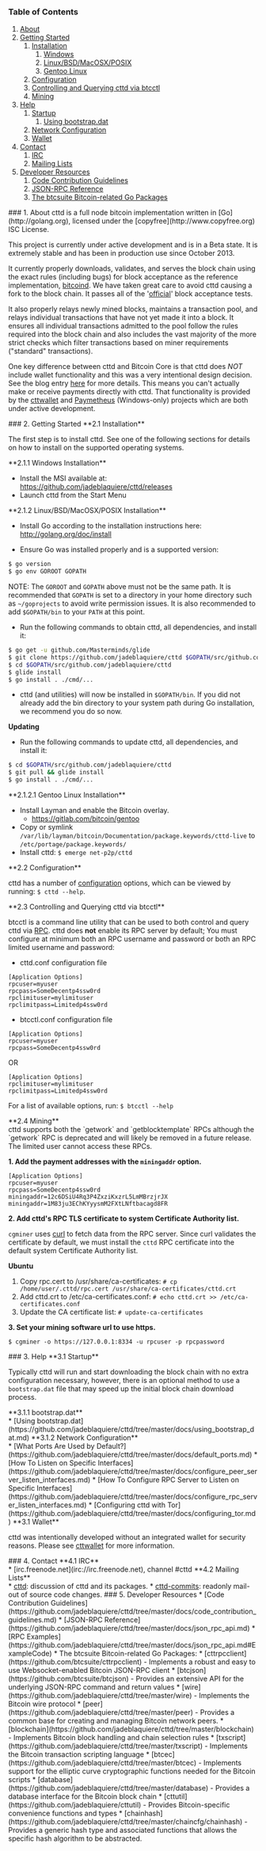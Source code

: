 ### Table of Contents
1. [About](#About)
2. [Getting Started](#GettingStarted)
    1. [Installation](#Installation)
        1. [Windows](#WindowsInstallation)
        2. [Linux/BSD/MacOSX/POSIX](#PosixInstallation)
          1. [Gentoo Linux](#GentooInstallation)
    2. [Configuration](#Configuration)
    3. [Controlling and Querying cttd via btcctl](#BtcctlConfig)
    4. [Mining](#Mining)
3. [Help](#Help)
    1. [Startup](#Startup)
        1. [Using bootstrap.dat](#BootstrapDat)
    2. [Network Configuration](#NetworkConfig)
    3. [Wallet](#Wallet)
4. [Contact](#Contact)
    1. [IRC](#ContactIRC)
    2. [Mailing Lists](#MailingLists)
5. [Developer Resources](#DeveloperResources)
    1. [Code Contribution Guidelines](#ContributionGuidelines)
    2. [JSON-RPC Reference](#JSONRPCReference)
    3. [The btcsuite Bitcoin-related Go Packages](#GoPackages)

<a name="About" />
### 1. About
cttd is a full node bitcoin implementation written in [Go](http://golang.org),
licensed under the [copyfree](http://www.copyfree.org) ISC License.

This project is currently under active development and is in a Beta state.  It
is extremely stable and has been in production use since October 2013.

It currently properly downloads, validates, and serves the block chain using the
exact rules (including bugs) for block acceptance as the reference
implementation, [bitcoind](https://github.com/bitcoin/bitcoin).  We have taken
great care to avoid cttd causing a fork to the block chain. It passes all of
the '[official](https://github.com/TheBlueMatt/test-scripts/)' block acceptance
tests.

It also properly relays newly mined blocks, maintains a transaction pool, and
relays individual transactions that have not yet made it into a block. It
ensures all individual transactions admitted to the pool follow the rules
required into the block chain and also includes the vast majority of the more
strict checks which filter transactions based on miner requirements ("standard"
transactions).

One key difference between cttd and Bitcoin Core is that cttd does *NOT* include
wallet functionality and this was a very intentional design decision.  See the
blog entry [here](https://blog.conformal.com/cttd-not-your-moms-bitcoin-daemon)
for more details.  This means you can't actually make or receive payments
directly with cttd.  That functionality is provided by the
[cttwallet](https://github.com/btcsuite/cttwallet) and
[Paymetheus](https://github.com/btcsuite/Paymetheus) (Windows-only) projects
which are both under active development.

<a name="GettingStarted" />
### 2. Getting Started

<a name="Installation" />
**2.1 Installation**<br />

The first step is to install cttd.  See one of the following sections for
details on how to install on the supported operating systems.

<a name="WindowsInstallation" />
**2.1.1 Windows Installation**<br />

* Install the MSI available at: https://github.com/jadeblaquiere/cttd/releases
* Launch cttd from the Start Menu

<a name="PosixInstallation" />
**2.1.2 Linux/BSD/MacOSX/POSIX Installation**<br />

- Install Go according to the installation instructions here:
  http://golang.org/doc/install

- Ensure Go was installed properly and is a supported version:

```bash
$ go version
$ go env GOROOT GOPATH
```

NOTE: The `GOROOT` and `GOPATH` above must not be the same path.  It is
recommended that `GOPATH` is set to a directory in your home directory such as
`~/goprojects` to avoid write permission issues.  It is also recommended to add
`$GOPATH/bin` to your `PATH` at this point.

- Run the following commands to obtain cttd, all dependencies, and install it:

```bash
$ go get -u github.com/Masterminds/glide
$ git clone https://github.com/jadeblaquiere/cttd $GOPATH/src/github.com/jadeblaquiere/cttd
$ cd $GOPATH/src/github.com/jadeblaquiere/cttd
$ glide install
$ go install . ./cmd/...
```

- cttd (and utilities) will now be installed in ```$GOPATH/bin```.  If you did
  not already add the bin directory to your system path during Go installation,
  we recommend you do so now.

**Updating**

- Run the following commands to update cttd, all dependencies, and install it:

```bash
$ cd $GOPATH/src/github.com/jadeblaquiere/cttd
$ git pull && glide install
$ go install . ./cmd/...
```

<a name="GentooInstallation" />
**2.1.2.1 Gentoo Linux Installation**<br />

* Install Layman and enable the Bitcoin overlay.
  * https://gitlab.com/bitcoin/gentoo
* Copy or symlink `/var/lib/layman/bitcoin/Documentation/package.keywords/cttd-live` to `/etc/portage/package.keywords/`
* Install cttd: `$ emerge net-p2p/cttd`

<a name="Configuration" />
**2.2 Configuration**<br />

cttd has a number of [configuration](http://godoc.org/github.com/jadeblaquiere/cttd)
options, which can be viewed by running: `$ cttd --help`.

<a name="BtcctlConfig" />
**2.3 Controlling and Querying cttd via btcctl**<br />

btcctl is a command line utility that can be used to both control and query cttd
via [RPC](http://www.wikipedia.org/wiki/Remote_procedure_call).  cttd does
**not** enable its RPC server by default;  You must configure at minimum both an
RPC username and password or both an RPC limited username and password:

* cttd.conf configuration file
```
[Application Options]
rpcuser=myuser
rpcpass=SomeDecentp4ssw0rd
rpclimituser=mylimituser
rpclimitpass=Limitedp4ssw0rd
```
* btcctl.conf configuration file
```
[Application Options]
rpcuser=myuser
rpcpass=SomeDecentp4ssw0rd
```
OR
```
[Application Options]
rpclimituser=mylimituser
rpclimitpass=Limitedp4ssw0rd
```
For a list of available options, run: `$ btcctl --help`

<a name="Mining" />
**2.4 Mining**<br />
cttd supports both the `getwork` and `getblocktemplate` RPCs although the
`getwork` RPC is deprecated and will likely be removed in a future release.
The limited user cannot access these RPCs.<br />

**1. Add the payment addresses with the `miningaddr` option.**<br />

```
[Application Options]
rpcuser=myuser
rpcpass=SomeDecentp4ssw0rd
miningaddr=12c6DSiU4Rq3P4ZxziKxzrL5LmMBrzjrJX
miningaddr=1M83ju3EChKYyysmM2FXtLNftbacagd8FR
```

**2. Add cttd's RPC TLS certificate to system Certificate Authority list.**<br />

`cgminer` uses [curl](http://curl.haxx.se/) to fetch data from the RPC server.
Since curl validates the certificate by default, we must install the `cttd` RPC
certificate into the default system Certificate Authority list.

**Ubuntu**<br />

1. Copy rpc.cert to /usr/share/ca-certificates: `# cp /home/user/.cttd/rpc.cert /usr/share/ca-certificates/cttd.crt`<br />
2. Add cttd.crt to /etc/ca-certificates.conf: `# echo cttd.crt >> /etc/ca-certificates.conf`<br />
3. Update the CA certificate list: `# update-ca-certificates`<br />

**3. Set your mining software url to use https.**<br />

`$ cgminer -o https://127.0.0.1:8334 -u rpcuser -p rpcpassword`

<a name="Help" />
### 3. Help

<a name="Startup" />
**3.1 Startup**<br />

Typically cttd will run and start downloading the block chain with no extra
configuration necessary, however, there is an optional method to use a
`bootstrap.dat` file that may speed up the initial block chain download process.

<a name="BootstrapDat" />
**3.1.1 bootstrap.dat**<br />
* [Using bootstrap.dat](https://github.com/jadeblaquiere/cttd/tree/master/docs/using_bootstrap_dat.md)

<a name="NetworkConfig" />
**3.1.2 Network Configuration**<br />
* [What Ports Are Used by Default?](https://github.com/jadeblaquiere/cttd/tree/master/docs/default_ports.md)
* [How To Listen on Specific Interfaces](https://github.com/jadeblaquiere/cttd/tree/master/docs/configure_peer_server_listen_interfaces.md)
* [How To Configure RPC Server to Listen on Specific Interfaces](https://github.com/jadeblaquiere/cttd/tree/master/docs/configure_rpc_server_listen_interfaces.md)
* [Configuring cttd with Tor](https://github.com/jadeblaquiere/cttd/tree/master/docs/configuring_tor.md)

<a name="Wallet" />
**3.1 Wallet**<br />

cttd was intentionally developed without an integrated wallet for security
reasons.  Please see [cttwallet](https://github.com/btcsuite/cttwallet) for more
information.

<a name="Contact" />
### 4. Contact

<a name="ContactIRC" />
**4.1 IRC**<br />
* [irc.freenode.net](irc://irc.freenode.net), channel #cttd

<a name="MailingLists" />
**4.2 Mailing Lists**<br />
* <a href="mailto:cttd+subscribe@opensource.conformal.com">cttd</a>: discussion
  of cttd and its packages.
* <a href="mailto:cttd-commits+subscribe@opensource.conformal.com">cttd-commits</a>:
  readonly mail-out of source code changes.

<a name="DeveloperResources" />
### 5. Developer Resources

<a name="ContributionGuidelines" />
* [Code Contribution Guidelines](https://github.com/jadeblaquiere/cttd/tree/master/docs/code_contribution_guidelines.md)
<a name="JSONRPCReference" />
* [JSON-RPC Reference](https://github.com/jadeblaquiere/cttd/tree/master/docs/json_rpc_api.md)
    * [RPC Examples](https://github.com/jadeblaquiere/cttd/tree/master/docs/json_rpc_api.md#ExampleCode)
<a name="GoPackages" />
* The btcsuite Bitcoin-related Go Packages:
    * [cttrpcclient](https://github.com/btcsuite/cttrpcclient) - Implements a
	  robust and easy to use Websocket-enabled Bitcoin JSON-RPC client
    * [btcjson](https://github.com/btcsuite/btcjson) - Provides an extensive API
	  for the underlying JSON-RPC command and return values
    * [wire](https://github.com/jadeblaquiere/cttd/tree/master/wire) - Implements the
	  Bitcoin wire protocol
    * [peer](https://github.com/jadeblaquiere/cttd/tree/master/peer) -
	  Provides a common base for creating and managing Bitcoin network peers.
    * [blockchain](https://github.com/jadeblaquiere/cttd/tree/master/blockchain) -
	  Implements Bitcoin block handling and chain selection rules
    * [txscript](https://github.com/jadeblaquiere/cttd/tree/master/txscript) -
	  Implements the Bitcoin transaction scripting language
    * [btcec](https://github.com/jadeblaquiere/cttd/tree/master/btcec) - Implements
	  support for the elliptic curve cryptographic functions needed for the
	  Bitcoin scripts
    * [database](https://github.com/jadeblaquiere/cttd/tree/master/database) -
	  Provides a database interface for the Bitcoin block chain
    * [cttutil](https://github.com/jadeblaquiere/cttutil) - Provides Bitcoin-specific
	  convenience functions and types
    * [chainhash](https://github.com/jadeblaquiere/cttd/tree/master/chaincfg/chainhash) -
          Provides a generic hash type and associated functions that allows the
          specific hash algorithm to be abstracted.
